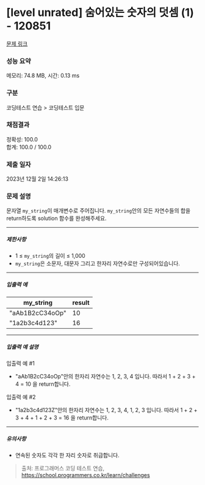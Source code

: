 # [level unrated] 숨어있는 숫자의 덧셈 (1) - 120851 

[문제 링크](https://school.programmers.co.kr/learn/courses/30/lessons/120851) 

### 성능 요약

메모리: 74.8 MB, 시간: 0.13 ms

### 구분

코딩테스트 연습 > 코딩테스트 입문

### 채점결과

정확성: 100.0<br/>합계: 100.0 / 100.0

### 제출 일자

2023년 12월 2일 14:26:13

### 문제 설명

<p>문자열 <code>my_string</code>이 매개변수로 주어집니다. <code>my_string</code>안의 모든 자연수들의 합을 return하도록 solution 함수를 완성해주세요.</p>

<hr>

<h5>제한사항</h5>

<ul>
<li>1 ≤ <code>my_string</code>의 길이&nbsp;≤ 1,000</li>
<li><code>my_string</code>은 소문자, 대문자 그리고 한자리 자연수로만 구성되어있습니다.</li>
</ul>

<hr>

<h5>입출력 예</h5>
<table class="table">
        <thead><tr>
<th>my_string</th>
<th>result</th>
</tr>
</thead>
        <tbody><tr>
<td>"aAb1B2cC34oOp"</td>
<td>10</td>
</tr>
<tr>
<td>"1a2b3c4d123"</td>
<td>16</td>
</tr>
</tbody>
      </table>
<hr>

<h5>입출력 예 설명</h5>

<p>입출력 예 #1</p>

<ul>
<li>"aAb1B2cC34oOp"안의 한자리 자연수는 1, 2, 3, 4 입니다. 따라서 1 + 2 + 3 + 4 = 10 을 return합니다.</li>
</ul>

<p>입출력 예 #2</p>

<ul>
<li>"1a2b3c4d123Z"안의 한자리 자연수는 1, 2, 3, 4, 1, 2, 3 입니다. 따라서 1 + 2 + 3 + 4 + 1 + 2 + 3 = 16 을 return합니다.</li>
</ul>

<hr>

<h5>유의사항</h5>

<ul>
<li>연속된 숫자도 각각 한 자리 숫자로 취급합니다.</li>
</ul>


> 출처: 프로그래머스 코딩 테스트 연습, https://school.programmers.co.kr/learn/challenges